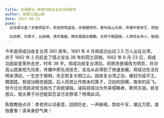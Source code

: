 ```yaml
---
title: 水调歌头·郑成功收复台岛360周年
author: 放歌江海山阙
date: 2022-06-22
poem: |
  台岛谁功盖？史载郑延平。拒逐西荷盗寇，赤嵌建明京。善待高山兄弟，传播中原技艺，百姓乐融融。因染登革热，壮岁赴阴冥。

  似武穆，仿箕子，比田横。清风激越，精忠报国志鲲鹏。天怒今朝国贼，人愤窃台肖小，毁祖欲除根。宝岛归华夏，秽语岂能容？
---
```


今年是郑成功收复台湾 360 周年。1661 年 4 月郑成功出动 2.5 万人出征台湾，并于 1662 年 2 月赶走了侵占宝岛 38 年的荷兰窃贼。1662 年 6 月 23 日，郑成功因染登革热去世，时年 38 岁。郑成功收复台湾后，将原赤嵌城改为明京，并对高山民族视为兄弟，传播中原先进技艺，宝岛从此得到了快速发展。郑成功生活在明末清初，一生忠于南明，矢志恢复大明江山。因收复台湾之功，被封为延平王，赐国姓。郑成功精忠报国，后人将其比作商末的箕子，汉初的田横，南宋的岳飞。但今日台湾民进党当局为了拒统谋独，诬陷郑成功为外来侵略者，欺师灭祖，妖言惑众，我炎黄子孙岂能容忍该污言秽语？特填此词。

陈敦教授点评：李老师以词表意，回顾历史，一声断喝，势如千军，堪比万箭，直指要害！读来身舒气爽！
